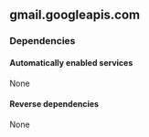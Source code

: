 ## gmail.googleapis.com

### Dependencies

#### Automatically enabled services

None

#### Reverse dependencies

None
